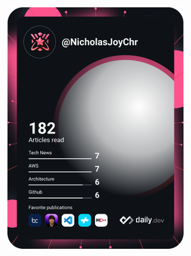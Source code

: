 <a href="https://app.daily.dev/NicholasJoyChr"><img src="https://github.com/NicholasJoyChrist/NicholasJoyChrist/blob/main/devcard.svg" width="400" alt="Nikola's Dev Card"/></a>
